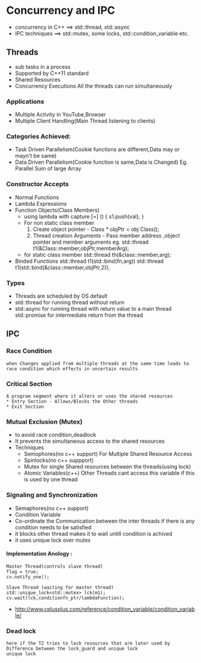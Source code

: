 # Concurrency and IPC
* concurrency in C++ ==> std::thread, std::async
* IPC techniques  ==> std::mutex, some locks, std::condition_variable etc.

## Threads
* sub tasks in a process
* Supported by C++11 standard
* Shared Resources
* Concurrency Executions
    All the threads can run simultaneously

### Applications
* Multiple Activity in YouTube,Browser
* Multiple Client Handling(Main Thread listening to clients)

### Categories Achieved:
* Task Driven Parallelism(Cookie functions are different,Data may or mayn't be same)
* Data Driven Parallelism(Cookie function is same,Data is Changed)
    Eg. Parallel Sum of large Array

### Constructor Accepts
* Normal Functions
* Lambda Expressions
* Function Objects(Class Members)
    * using lambda with capture [=] () { s1.push(val); }
    * For non static class member
        1. Create object pointer - Class * objPtr = obj Class();
        2. Thread creation Arguments - Pass member address ,object pointer and member arguments
            eg. std::thread t1(&Class::member,objPtr,memberArg);       
    * for static class member
            std::thread th(&class::member,arg);
* Binded Functions
    std::thread t1(std::bind(fn,arg))
    std::thread t1(std::bind(&class::member,objPtr,2));
        
### Types
* Threads are scheduled by OS default
* std::thread
        for running thread without return
* std::async
    for running thread with return value to a main thread
    std::promise
        for intermediate return from the thread

## IPC 
### Race Condition
    when Changes applied from multiple threads at the same time leads to race condition which effects in uncertain results

### Critical Section
    A program segment where it alters or uses the shared resources 
    * Entry Section - Allows/Blocks the Other threads
    * Exit Section

### Mutual Exclusion (Mutex)
* to avoid race condition,deadlock
* It prevents the simultaneous access to the shared resources
* Techniques
    * Semophores(no c++ support)
        For Multiple Shared Resource Access
    * Spinlocks(no c++ suppport)
    * Mutex
        for single Shared resources between the threads(using lock)
    * Atomic Variables(c++)
        Other Threads cant access this variable if this is used by one thread

### Signaling and Synchronization
* Semaphores(no c++ support)
* Condition Variable
* Co-ordinate the Communication between the inter threads if there is any condition needs to be satisfied
* it blocks other thread makes it to wait untill condition is achived
* it uses unique lock over mutex
#### Implementation Anology :
    Master Thread(controls slave thread)
    flag = true;
    cv.notify_one();

    Slave Thread (waiting for master thread)
    std::unique_lock<std::mutex> lck(m1);
    cv.wait(lck,conditionfn_ptr/lambdaFunction);

* http://www.cplusplus.com/reference/condition_variable/condition_variable/

### Dead lock   
    here if the T2 tries to lock resources that are later used by 
    Difference between the lock_guard and unique lock
    unique lock
